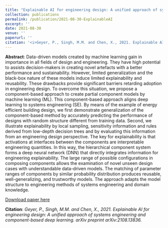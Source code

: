 ```yaml
---
title: "Explainable AI for engineering design: A unified approach of systems engineering and component-based deep learning"
collection: publications
permalink: /publication/2021-08-30-ExplainableAI
excerpt: ''
date: 2021-08-30
venue: ''
paperurl: ''
citation: '<i>Geyer, P., Singh, M.M. and Chen, X., 2021. Explainable AI for engineering design: A unified approach of systems engineering and component-based deep learning. arXiv preprint arXiv:2108.13836.</i>'
---
```


**Abstract**: Data-driven models created by machine learning gain in importance in all fields of design and engineering. They have high potential to assists decision-makers in creating novel artefacts with a better performance and sustainability. However, limited generalization and the black-box nature of these models induce limited explainability and reusability. These drawbacks provide significant barriers retarding adoption in engineering design. To overcome this situation, we propose a component-based approach to create partial component models by machine learning (ML). This component-based approach aligns deep learning to systems engineering (SE). By means of the example of energy efficient building design, we first demonstrate generalization of the component-based method by accurately predicting the performance of designs with random structure different from training data. Second, we illustrate explainability by local sampling, sensitivity information and rules derived from low-depth decision trees and by evaluating this information from an engineering design perspective. The key for explainability is that activations at interfaces between the components are interpretable engineering quantities. In this way, the hierarchical component system forms a deep neural network (DNN) that directly integrates information for engineering explainability. The large range of possible configurations in composing components allows the examination of novel unseen design cases with understandable data-driven models. The matching of parameter ranges of components by similar probability distribution produces reusable, well-generalizing, and trustworthy models. The approach adapts the model structure to engineering methods of systems engineering and domain knowledge.

[Download paper here](https://arxiv.org/abs/2108.13836)

**Citation**:<i> Geyer, P., Singh, M.M. and Chen, X., 2021. Explainable AI for engineering design: A unified approach of systems engineering and component-based deep learning. arXiv preprint arXiv:2108.13836.</i>
